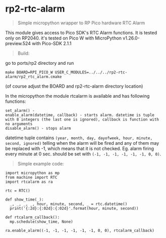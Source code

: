 # rp2-rtc-alarm
>Simple micropython wrapper to RP Pico hardware RTC Alarm


This module gives access to Pico SDK's RTC Alarm functions. It is tested only on RP2040.
it's tested on Pico W with MicroPython v1.26.0-preview.524 with Pico-SDK 2.1.1

>Build:

go to ports/rp2 directory and run

```
make BOARD=RPI_PICO_W USER_C_MODULES=../../../rp2-rtc-alarm/rp2_rtc_alarm.cmake
```

(of course adjust the BOARD and rp2-rtc-alarm directory location)

In the micropython the module rtcalarm is available and has following functions:

```
set_alarm() - 
enable_alarm(datetime, callback) - starts alarm. datetime is tuple with 8 integers (the last one is ignored), callback is function with no arguments
disable_alarm() - stops alarm
```

datetime tuple contains `(year, month, day, dayofweek, hour, minute, second, ignored)` telling when the alarm will be fired and any of them may be replaced with -1, which means that it is not checked. Eg. alarm firing every minute at 0 sec. should be set with `(-1, -1, -1, -1, -1, -1, 0, 0)`.

>Simple example code:

```
import micropython as mp
from machine import RTC
import rtcalarm as ra

rtc = RTC()

def show_time(_):
  _, _, _, _, hour, minute, second, _ = rtc.datetime()
  print('{:2d}:{:02d}:{:02d}'.format(hour, minute, second))

def rtcalarm_callback():
  mp.schedule(show_time, None)

ra.enable_alarm((-1, -1, -1, -1, -1, -1, 0, 0), rtcalarm_callback)
```

